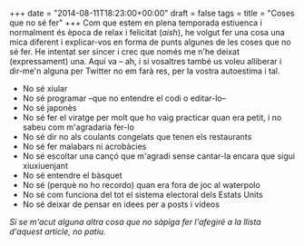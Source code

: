 +++
date = "2014-08-11T18:23:00+00:00"
draft = false
tags = 
title = "Coses que no sé fer"
+++
Com que estem en plena temporada estiuenca i normalment és època de relax i felicitat (*aish*), he volgut fer una cosa una mica diferent i explicar-vos en forma de punts algunes de les coses que no sé fer. He intentat ser sincer i crec que només me n'he deixat (expressament) una. Aquí va – ah, i si vosaltres també us voleu alliberar i dir-me'n alguna per Twitter no em farà res, per la vostra autoestima i tal.

<!-- more -->

- No sé xiular
- No sé programar –que no entendre el codi o editar-lo–
- No sé japonès
- No sé fer el viratge per molt que ho vaig practicar quan era petit, i no sabeu com m'agradaria fer-lo
- No sé dir no als coulants congelats que tenen els restaurants
- No sé fer malabars ni acrobàcies
- No sé escoltar una cançó que m'agradi sense cantar-la encara que sigui xiuxiuenjant
- No sé entendre el bàsquet
- No sé (perquè no ho recordo) quan era fora de joc al waterpolo
- No sé com funciona del tot el sistema electoral dels Estats Units
- No sé deixar de pensar en idees per a posts i vídeos

*Si se m'acut alguna altra cosa que no sàpiga fer l'afegiré a la llista d'aquest article, no patiu.*